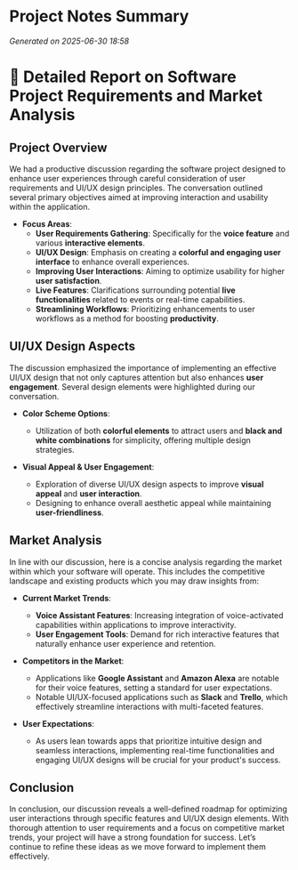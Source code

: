 # Project Notes Summary

*Generated on 2025-06-30 18:58*

# 📝 **Detailed Report on Software Project Requirements and Market Analysis**

## **Project Overview**

We had a productive discussion regarding the software project designed to enhance user experiences through careful consideration of user requirements and UI/UX design principles. The conversation outlined several primary objectives aimed at improving interaction and usability within the application. 

- **Focus Areas**:
  - **User Requirements Gathering**: Specifically for the **voice feature** and various **interactive elements**.
  - **UI/UX Design**: Emphasis on creating a **colorful and engaging user interface** to enhance overall experiences.
  - **Improving User Interactions**: Aiming to optimize usability for higher **user satisfaction**.
  - **Live Features**: Clarifications surrounding potential **live functionalities** related to events or real-time capabilities.
  - **Streamlining Workflows**: Prioritizing enhancements to user workflows as a method for boosting **productivity**.

## **UI/UX Design Aspects**

The discussion emphasized the importance of implementing an effective UI/UX design that not only captures attention but also enhances **user engagement**. Several design elements were highlighted during our conversation.

- **Color Scheme Options**:
  - Utilization of both **colorful elements** to attract users and **black and white combinations** for simplicity, offering multiple design strategies.
  
- **Visual Appeal & User Engagement**:
  - Exploration of diverse UI/UX design aspects to improve **visual appeal** and **user interaction**.
  - Designing to enhance overall aesthetic appeal while maintaining **user-friendliness**.

## **Market Analysis**

In line with our discussion, here is a concise analysis regarding the market within which your software will operate. This includes the competitive landscape and existing products which you may draw insights from:

- **Current Market Trends**:
  - **Voice Assistant Features**: Increasing integration of voice-activated capabilities within applications to improve interactivity.
  - **User Engagement Tools**: Demand for rich interactive features that naturally enhance user experience and retention.

- **Competitors in the Market**:
  - Applications like **Google Assistant** and **Amazon Alexa** are notable for their voice features, setting a standard for user expectations.
  - Notable UI/UX-focused applications such as **Slack** and **Trello**, which effectively streamline interactions with multi-faceted features.

- **User Expectations**:
  - As users lean towards apps that prioritize intuitive design and seamless interactions, implementing real-time functionalities and engaging UI/UX designs will be crucial for your product's success.

## **Conclusion**

In conclusion, our discussion reveals a well-defined roadmap for optimizing user interactions through specific features and UI/UX design elements. With thorough attention to user requirements and a focus on competitive market trends, your project will have a strong foundation for success. Let’s continue to refine these ideas as we move forward to implement them effectively.